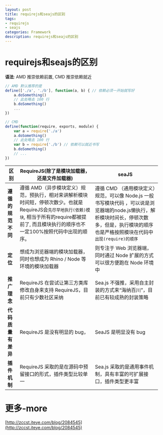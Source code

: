 ```yaml
---
layout: post
title: requirejs和seajs的区别
tags:
- requirejs
- seajs
categories: Framework
description: requirejs和seajs的区别
---
```

# requirejs和seajs的区别

**语法**: AMD 推崇依赖前置, CMD 推崇依赖就近
```js
// AMD 默认推荐的是  
define(['./a', './b'], function(a, b) { // 依赖必须一开始就写好  
    a.doSomething()  
    // 此处略去 100 行  
    b.doSomething()  
    ...  
})

// CMD  
define(function(require, exports, module) {  
    var a = require('./a')  
    a.doSomething()  
    // 此处略去 100 行  
    var b = require('./b') // 依赖可以就近书写  
    b.doSomething()  
    // ...   
})
```


|区别| RequireJS(除了是模块加载器，还是文件加载器) | seaJS|
|----------------------------------------|-------|-----|
|**遵循的规范不同**|遵循 AMD（异步模块定义）规范，预执行，相对来讲解析模块时间短，停顿次数少。也就是RequireJS会`先尽早地执行(依赖)模块`, 相当于所有的require都被提前了, 而且模块执行的顺序也不一定100%按照代码中出现的顺序。|遵循 CMD （通用模块定义）规范，可以像   Node.js  一般书写模块代码 ，可以说是浏览器端的node.js懒执行，解析模块时间长，停顿次数多，但是，执行模块的顺序也是严格按照模块在代码中`出现(require)的顺序`|
|**定位**|想成为浏览器端的模块加载器，同时也想成为 Rhino / Node 等环境的模块加载器|则专注于 Web 浏览器端，同时通过 Node 扩展的方式可以很方便跑在 Node 环境中|
|**推广理念**|RequireJS 在尝试让第三方类库修改自身来支持 RequireJS，目前只有少数社区采纳|Sea.js 不强推，采用自主封装的方式来“海纳百川”，目前已有较成熟的封装策略|
|**代码质量有差异**|RequireJS 是没有明显的 bug，|SeaJS 是明显没有 bug
|**插件机制**|RequireJS 采取的是在源码中预留接口的形式，插件类型比较单一|Sea.js 采取的是通用事件机制，具有丰富的可扩展接口，插件类型更丰富|



# 更多-more
[http://zccst.iteye.com/blog/2084545](http://zccst.iteye.com/blog/2084545)


























